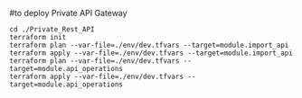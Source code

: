 #to deploy Private API Gateway

    cd ./Private_Rest_API
    terraform init
    terraform plan --var-file=./env/dev.tfvars --target=module.import_api
    terraform apply --var-file=./env/dev.tfvars --target=module.import_api
    terraform plan --var-file=./env/dev.tfvars --target=module.api_operations
    terraform apply --var-file=./env/dev.tfvars --target=module.api_operations
